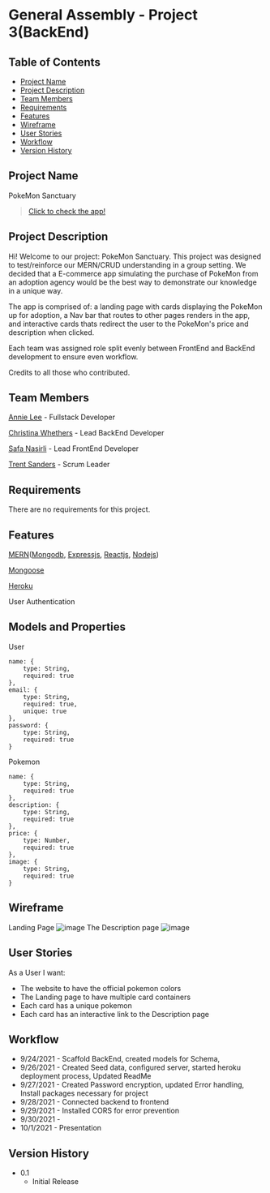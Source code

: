 # General Assembly - Project 3(BackEnd)

## Table of Contents
* [Project Name](#project-name)
* [Project Description](#project-description)
* [Team Members](#team-members)
* [Requirements](#requirements)
* [Features](#features)
* [Wireframe](#wireframe)
* [User Stories](#user-stories)
* [Workflow](#workflow)
* [Version History](#version-history)

## Project Name
PokeMon Sanctuary
>[Click to check the app!](https://pokemon-sanctuary.herokuapp.com/)

## Project Description
Hi! Welcome to our project: PokeMon Sanctuary. This project was designed to test/reinforce our MERN/CRUD understanding in a group setting. We decided that
a E-commerce app simulating the purchase of PokeMon from an adoption agency would be the best way to demonstrate our knowledge in a unique way. 

The app is comprised of: a landing page with cards displaying the PokeMon up for adoption, a Nav bar that routes to other pages renders in the app, and interactive cards
thats redirect the user to the PokeMon's price and description when clicked.

Each team was assigned role split evenly between FrontEnd and BackEnd development to ensure even workflow. 

Credits to all those who contributed.

## Team Members
[Annie Lee](https://github.com/anniezoyinlee) - Fullstack Developer

[Christina Whethers](https://github.com/Flandolly) - Lead BackEnd Developer

[Safa Nasirli](https://github.com/safanasirli) - Lead FrontEnd Developer

[Trent Sanders](https://github.com/MrGoodBurger) - Scrum Leader

## Requirements
There are no requirements for this project.

## Features
[MERN](https://www.mongodb.com/mern-stack)([Mongodb](https://www.mongodb.com/), [Expressjs](https://expressjs.com/), [Reactjs](https://reactjs.org/), [Nodejs](https://nodejs.org/en/))

[Mongoose](https://mongoosejs.com/)

[Heroku](https://www.heroku.com/home)

User Authentication

## Models and Properties
User
```
name: {
    type: String,
    required: true
},
email: {
    type: String,
    required: true,
    unique: true
},
password: {
    type: String,
    required: true
}
```
Pokemon
```
name: {
    type: String,
    required: true
},
description: {
    type: String,
    required: true
},
price: {
    type: Number,
    required: true
},
image: {
    type: String,
    required: true
}
```

## Wireframe
Landing Page
![image](https://imgur.com/sM08Abg.png)
The Description page
![image](https://imgur.com/I1eGXF7.png)

## User Stories
As a User I want:
* The website to have the official pokemon colors
* The Landing page to have multiple card containers
* Each card has a unique pokemon
* Each card has an interactive link to the Description page

## Workflow
* 9/24/2021 - Scaffold BackEnd, created models for Schema, 
* 9/26/2021 - Created Seed data, configured server, started heroku deployment process, Updated ReadMe
* 9/27/2021 - Created Password encryption, updated Error handling, Install packages necessary for project 
* 9/28/2021 - Connected backend to frontend
* 9/29/2021 - Installed CORS for error prevention
* 9/30/2021 -
* 10/1/2021 - Presentation

## Version History
* 0.1 
    * Initial Release